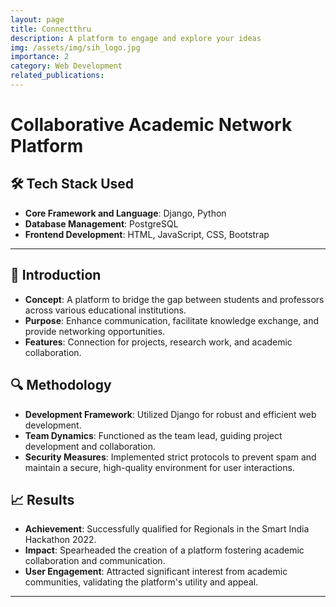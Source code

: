 ```yaml
---
layout: page
title: Connectthru
description: A platform to engage and explore your ideas
img: /assets/img/sih_logo.jpg
importance: 2
category: Web Development
related_publications:
---
```


# Collaborative Academic Network Platform

## 🛠️ Tech Stack Used

- **Core Framework and Language**: Django, Python
- **Database Management**: PostgreSQL
- **Frontend Development**: HTML, JavaScript, CSS, Bootstrap

---

## 📖 Introduction

- **Concept**: A platform to bridge the gap between students and professors across various educational institutions.
- **Purpose**: Enhance communication, facilitate knowledge exchange, and provide networking opportunities.
- **Features**: Connection for projects, research work, and academic collaboration.

## 🔍 Methodology

- **Development Framework**: Utilized Django for robust and efficient web development.
- **Team Dynamics**: Functioned as the team lead, guiding project development and collaboration.
- **Security Measures**: Implemented strict protocols to prevent spam and maintain a secure, high-quality environment for user interactions.

## 📈 Results

- **Achievement**: Successfully qualified for Regionals in the Smart India Hackathon 2022.
- **Impact**: Spearheaded the creation of a platform fostering academic collaboration and communication.
- **User Engagement**: Attracted significant interest from academic communities, validating the platform's utility and appeal.

<!-- ## 🖼️ Visualizations -->

---
